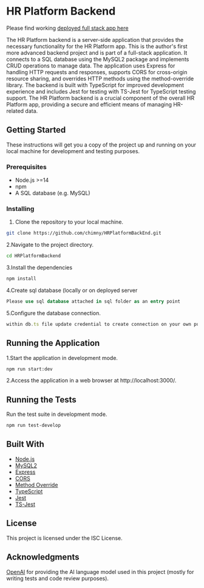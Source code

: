 # HR Platform Backend


Please find working [deployed full stack app here](https://chimny.github.io/HRPlatformFrontEnd/)

The HR Platform backend is a server-side application that provides the necessary functionality for the HR Platform app. This is the author's first more advanced backend project and is part of a full-stack application. It connects to a SQL database using the MySQL2 package and implements CRUD operations to manage data. The application uses Express for handling HTTP requests and responses, supports CORS for cross-origin resource sharing, and overrides HTTP methods using the method-override library. The backend is built with TypeScript for improved development experience and includes Jest for testing with TS-Jest for TypeScript testing support. The HR Platform backend is a crucial component of the overall HR Platform app, providing a secure and efficient means of managing HR-related data.

## Getting Started
These instructions will get you a copy of the project up and running on your local machine for development and testing purposes.

### Prerequisites
- Node.js >=14
- npm
- A SQL database (e.g. MySQL)

### Installing
1. Clone the repository to your local machine.

```bash
git clone https://github.com/chimny/HRPlatformBackEnd.git
```

2.Navigate to the project directory.

```bash
cd HRPlatformBackend
```

3.Install the dependencies

```bash
npm install
```

4.Create sql database (locally or on deployed server
```SQL
Please use sql database attached in sql folder as an entry point
```

5.Configure the database connection.
```javascript
within db.ts file update credential to create connection on your own purposes
```

## Running the Application

1.Start the application in development mode.

```bash
npm run start:dev
```

2.Access the application in a web browser at http://localhost:3000/.


## Running the Tests

Run the test suite in development mode.
```bash
npm run test-develop
```



## Built With

- [Node.js](https://nodejs.org/en/)
- [MySQL2](https://github.com/mysqljs/mysql)
- [Express](https://expressjs.com/)
- [CORS](https://github.com/expressjs/cors)
- [Method Override](https://github.com/expressjs/method-override)
- [TypeScript](https://www.typescriptlang.org/)
- [Jest](https://jestjs.io/)
- [TS-Jest](https://github.com/kulshekhar/ts-jest)

## License 

This project is licensed under the ISC License.


## Acknowledgments 

[OpenAI](https://openai.com/) for providing the AI language model used in this project (mostly for writing tests and code review purposes).
